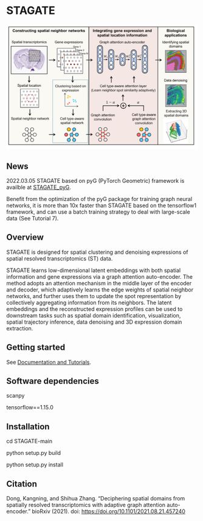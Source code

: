 # STAGATE
![](https://github.com/QIFEIDKN/STAGATE/blob/main/STAGATE_Overview.png)

## News
2022.03.05 STAGATE based on pyG (PyTorch Geometric) framework is availble at [STAGATE_pyG](https://github.com/QIFEIDKN/STAGATE_pyG).

Benefit from the optimization of the pyG package for training graph neural networks, it is more than 10x faster than STAGATE based on the tensorflow1 framework, and can use a batch training strategy to deal with large-scale data (See Tutorial 7).

## Overview
STAGATE is designed for spatial clustering and denoising expressions of spatial resolved transcriptomics (ST) data.

STAGATE learns low-dimensional latent embeddings with both spatial information and gene expressions via a graph attention auto-encoder. The method adopts an attention mechanism in the middle layer of the encoder and decoder, which adaptively learns the edge weights of spatial neighbor networks, and further uses them to update the spot representation by collectively aggregating information from its neighbors. The latent embeddings and the reconstructed expression profiles can be used to downstream tasks such as spatial domain identification, visualization, spatial trajectory inference, data denoising and 3D expression domain extraction.

## Getting started
See [Documentation and Tutorials](https://stagate.readthedocs.io/en/latest/index.html).

## Software dependencies
scanpy

tensorflow==1.15.0

## Installation
cd STAGATE-main

python setup.py build

python setup.py install

## Citation
Dong, Kangning, and Shihua Zhang. “Deciphering spatial domains from spatially resolved transcriptomics with adaptive graph attention auto-encoder.” bioRxiv (2021). doi: https://doi.org/10.1101/2021.08.21.457240
